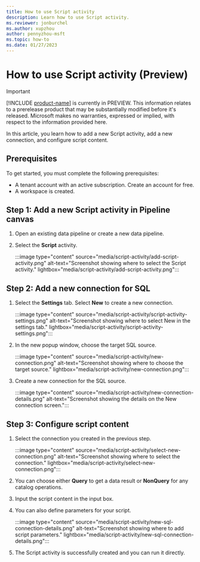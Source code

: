 ```yaml
---
title: How to use Script activity
description: Learn how to use Script activity.
ms.reviewer: jonburchel
ms.author: xupzhou
author: pennyzhou-msft
ms.topic: how-to 
ms.date: 01/27/2023
---
```


# How to use Script activity (Preview)

> [!IMPORTANT]
> [!INCLUDE [product-name](../includes/product-name.md)] is currently in PREVIEW.
> This information relates to a prerelease product that may be substantially modified before it's released. Microsoft makes no warranties, expressed or implied, with respect to the information provided here.

In this article, you learn how to add a new Script activity, add a new connection, and configure script content.

## Prerequisites

To get started, you must complete the following prerequisites:  

- A tenant account with an active subscription. Create an account for free.
- A workspace is created.

## Step 1: Add a new Script activity in Pipeline canvas

1. Open an existing data pipeline or create a new data pipeline.
1. Select the **Script** activity.

   :::image type="content" source="media/script-activity/add-script-activity.png" alt-text="Screenshot showing where to select the Script activity." lightbox="media/script-activity/add-script-activity.png":::

## Step 2: Add a new connection for SQL

1. Select the **Settings** tab. Select **New** to create a new connection.

   :::image type="content" source="media/script-activity/script-activity-settings.png" alt-text="Screenshot showing where to select New in the settings tab." lightbox="media/script-activity/script-activity-settings.png":::

2. In the new popup window, choose the target SQL source.

   :::image type="content" source="media/script-activity/new-connection.png" alt-text="Screenshot showing where to choose the target source." lightbox="media/script-activity/new-connection.png":::

3. Create a new connection for the SQL source.

   :::image type="content" source="media/script-activity/new-connection-details.png" alt-text="Screenshot showing the details on the New connection screen.":::

## Step 3: Configure script content

1. Select the connection you created in the previous step.

   :::image type="content" source="media/script-activity/select-new-connection.png" alt-text="Screenshot showing where to select the connection." lightbox="media/script-activity/select-new-connection.png":::

2. You can choose either **Query** to get a data result or **NonQuery** for any catalog operations.

3. Input the script content in the input box.

4. You can also define parameters for your script.

   :::image type="content" source="media/script-activity/new-sql-connection-details.png" alt-text="Screenshot showing where to add script parameters." lightbox="media/script-activity/new-sql-connection-details.png":::

5. The Script activity is successfully created and you can run it directly.
